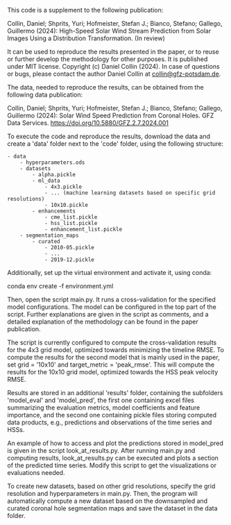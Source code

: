 This code is a supplement to the following publication:

Collin, Daniel; Shprits, Yuri; Hofmeister, Stefan J.; Bianco, Stefano; Gallego, Guillermo (2024): 
High-Speed Solar Wind Stream Prediction from Solar Images Using a Distribution Transformation. (In review)

It can be used to reproduce the results presented in the paper, or to reuse or further develop the methodology for other
purposes. It is published under MIT license. Copyright (c) Daniel Collin (2024).
In case of questions or bugs, please contact the author Daniel Collin at collin@gfz-potsdam.de.

The data, needed to reproduce the results, can be obtained from the following data publication:

Collin, Daniel; Shprits, Yuri; Hofmeister, Stefan J.; Bianco, Stefano; Gallego, Guillermo (2024): 
Solar Wind Speed Prediction from Coronal Holes. GFZ Data Services. https://doi.org/10.5880/GFZ.2.7.2024.001

To execute the code and reproduce the results, download the data and create a 'data' folder next to the 'code' folder,
using the following structure:

    - data
        - hyperparameters.ods
        - datasets
            - alpha.pickle
            - ml_data
                - 4x3.pickle
                - ... (machine learning datasets based on specific grid resolutions)
                - 10x10.pickle
            - enhancements
                - cme_list.pickle
                - hss_list.pickle
                - enhancement_list.pickle
        - segmentation_maps
            - curated
                - 2010-05.pickle
                - ...
                - 2019-12.pickle

Additionally, set up the virtual environment and activate it, using conda: 

conda env create -f environment.yml

Then, open the script main.py. It runs a cross-validation for the specified model configurations. The model can be 
configured in the top part of the script. Further explanations are given in the script as comments, and a detailed 
explanation of the methodology can be found in the paper publication.

The script is currently configured to compute the cross-validation results for the 4x3 grid model, optimized towards 
minimizing the timeline RMSE. To compute the results for the second model that is mainly used in the paper, 
set grid = '10x10' and target_metric = 'peak_rmse'. This will compute the results for the 10x10 grid model, 
optimized towards the HSS peak velocity RMSE.

Results are stored in an additional 'results' folder, containing the subfolders 'model_eval' and 'model_pred', 
the first one containing excel files summarizing the evaluation metrics, model coefficients and feature importance, 
and the second one containing pickle files storing computed data products, e.g., predictions and observations of the 
time series and HSSs.

An example of how to access and plot the predictions stored in model_pred is given in the script look_at_results.py. 
After running main.py and computing results, look_at_results.py can be executed and plots a section of the predicted 
time series. Modify this script to get the visualizations or evaluations needed.

To create new datasets, based on other grid resolutions, specify the grid resolution and hyperparameters in main.py. 
Then, the program will automatically compute a new dataset based on the downsampled and curated coronal hole 
segmentation maps and save the dataset in the data folder.
